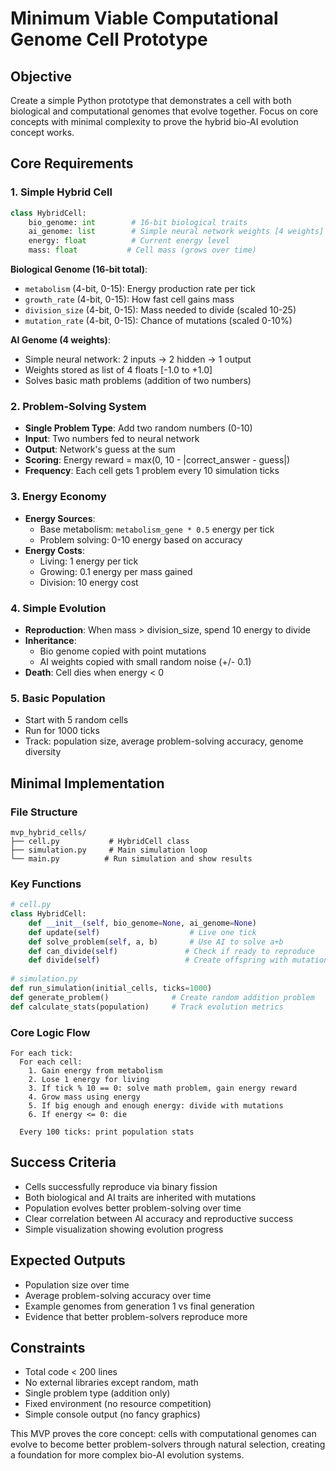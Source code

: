 # Minimum Viable Computational Genome Cell Prototype

## Objective
Create a simple Python prototype that demonstrates a cell with both biological and computational genomes that evolve together. Focus on core concepts with minimal complexity to prove the hybrid bio-AI evolution concept works.

## Core Requirements

### 1. Simple Hybrid Cell
```python
class HybridCell:
    bio_genome: int        # 16-bit biological traits
    ai_genome: list        # Simple neural network weights [4 weights]
    energy: float          # Current energy level
    mass: float           # Cell mass (grows over time)
```

**Biological Genome (16-bit total)**:
- `metabolism` (4-bit, 0-15): Energy production rate per tick
- `growth_rate` (4-bit, 0-15): How fast cell gains mass
- `division_size` (4-bit, 0-15): Mass needed to divide (scaled 10-25)
- `mutation_rate` (4-bit, 0-15): Chance of mutations (scaled 0-10%)

**AI Genome (4 weights)**:
- Simple neural network: 2 inputs → 2 hidden → 1 output
- Weights stored as list of 4 floats [-1.0 to +1.0]
- Solves basic math problems (addition of two numbers)

### 2. Problem-Solving System
- **Single Problem Type**: Add two random numbers (0-10)
- **Input**: Two numbers fed to neural network
- **Output**: Network's guess at the sum
- **Scoring**: Energy reward = max(0, 10 - |correct_answer - guess|)
- **Frequency**: Each cell gets 1 problem every 10 simulation ticks

### 3. Energy Economy
- **Energy Sources**:
  - Base metabolism: `metabolism_gene * 0.5` energy per tick
  - Problem solving: 0-10 energy based on accuracy
- **Energy Costs**:
  - Living: 1 energy per tick
  - Growing: 0.1 energy per mass gained
  - Division: 10 energy cost

### 4. Simple Evolution
- **Reproduction**: When mass > division_size, spend 10 energy to divide
- **Inheritance**: 
  - Bio genome copied with point mutations
  - AI weights copied with small random noise (+/- 0.1)
- **Death**: Cell dies when energy < 0

### 5. Basic Population
- Start with 5 random cells
- Run for 1000 ticks
- Track: population size, average problem-solving accuracy, genome diversity

## Minimal Implementation

### File Structure
```
mvp_hybrid_cells/
├── cell.py           # HybridCell class
├── simulation.py     # Main simulation loop
└── main.py          # Run simulation and show results
```

### Key Functions
```python
# cell.py
class HybridCell:
    def __init__(self, bio_genome=None, ai_genome=None)
    def update(self)                    # Live one tick
    def solve_problem(self, a, b)       # Use AI to solve a+b
    def can_divide(self)               # Check if ready to reproduce
    def divide(self)                   # Create offspring with mutations
    
# simulation.py  
def run_simulation(initial_cells, ticks=1000)
def generate_problem()              # Create random addition problem
def calculate_stats(population)     # Track evolution metrics
```

### Core Logic Flow
```
For each tick:
  For each cell:
    1. Gain energy from metabolism
    2. Lose 1 energy for living
    3. If tick % 10 == 0: solve math problem, gain energy reward
    4. Grow mass using energy
    5. If big enough and enough energy: divide with mutations
    6. If energy <= 0: die
  
  Every 100 ticks: print population stats
```

## Success Criteria
- Cells successfully reproduce via binary fission
- Both biological and AI traits are inherited with mutations  
- Population evolves better problem-solving over time
- Clear correlation between AI accuracy and reproductive success
- Simple visualization showing evolution progress

## Expected Outputs
- Population size over time
- Average problem-solving accuracy over time  
- Example genomes from generation 1 vs final generation
- Evidence that better problem-solvers reproduce more

## Constraints
- Total code < 200 lines
- No external libraries except random, math
- Single problem type (addition only)
- Fixed environment (no resource competition)
- Simple console output (no fancy graphics)

This MVP proves the core concept: cells with computational genomes can evolve to become better problem-solvers through natural selection, creating a foundation for more complex bio-AI evolution systems.